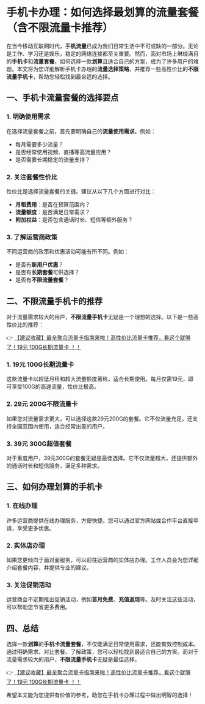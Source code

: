 # 手机卡办理：如何选择最划算的流量套餐（含不限流量卡推荐）

在当今移动互联网时代，**手机流量**已成为我们日常生活中不可或缺的一部分。无论是工作、学习还是娱乐，稳定的网络连接都至关重要。然而，面对市场上琳琅满目的**手机卡**和**流量套餐**，如何选择一款**划算**且适合自己的方案，成为了许多用户的难题。本文将为您详细解析手机卡办理的**流量选择策略**，并推荐一些高性价比的**不限流量手机卡**，帮助您轻松找到最合适的选择。

## 一、手机卡流量套餐的选择要点

### 1. 明确使用需求
在选择流量套餐之前，首先要明确自己的**流量使用需求**。例如：
- 每月需要多少流量？
- 是否经常使用视频、直播等高流量应用？
- 是否需要长期稳定的流量支持？

### 2. 关注套餐性价比
性价比是选择流量套餐的关键。建议从以下几个方面进行对比：
- **月租费用**：是否在预算范围内？
- **流量额度**：是否满足日常需求？
- **附加权益**：是否包含通话时长、短信等额外服务？

### 3. 了解运营商政策
不同运营商的政策和优惠活动可能有所不同。例如：
- 是否有**新用户优惠**？
- 是否有**长期套餐**可供选择？
- 是否有**不限流量套餐**？

## 二、不限流量手机卡的推荐

对于流量需求较大的用户，**不限流量手机卡**无疑是一个理想的选择。以下是一些高性价比的推荐：

👉 [【建议收藏】最全聚合流量卡指南来啦！高性价比流量卡推荐，看这个就够了！19元 100G长期流量卡 ！！](https://bit.ly/Liuliangka)

### 1. 19元 100G长期流量卡
这款流量卡以超低月租和超大流量额度著称，适合长期使用。每月仅需19元，即可享受100G的高速流量，性价比极高。

### 2. 29元 200G不限流量卡
如果您对流量需求更大，可以选择这款29元200G的套餐。它不仅流量充足，还支持全国范围内使用，适合经常出差的用户。

### 3. 39元 300G超值套餐
对于重度用户，39元300G的套餐无疑是最佳选择。它不仅流量超大，还提供额外的通话时长和短信服务，满足多种需求。

## 三、如何办理划算的手机卡

### 1. 在线办理
许多运营商提供在线办理服务，方便快捷。您可以通过官方网站或合作平台直接申请，享受更多优惠。

### 2. 实体店办理
如果您更倾向于面对面服务，可以前往运营商的实体店办理。工作人员会为您详细介绍套餐内容，并提供专业的建议。

### 3. 关注促销活动
运营商会不定期推出促销活动，例如**首月免费**、**充值返现**等。及时关注这些活动，可以帮助您节省更多费用。

## 四、总结

选择一款**划算**的**手机卡流量套餐**，不仅能满足日常使用需求，还能有效控制成本。通过明确需求、对比套餐、了解政策，您可以轻松找到最适合自己的方案。而对于流量需求较大的用户，**不限流量手机卡**无疑是最佳选择。

👉 [【建议收藏】最全聚合流量卡指南来啦！高性价比流量卡推荐，看这个就够了！19元 100G长期流量卡 ！！](https://bit.ly/Liuliangka)

希望本文能为您提供有价值的参考，助您在手机卡办理过程中做出明智的选择！